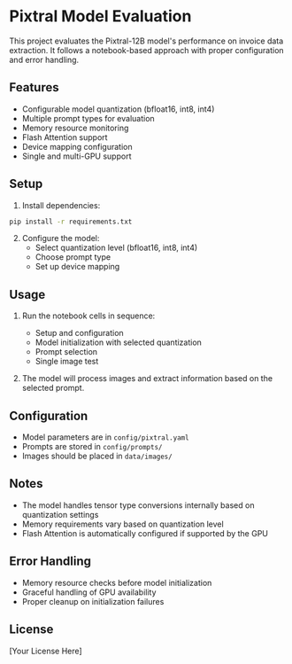 # Pixtral Model Evaluation

This project evaluates the Pixtral-12B model's performance on invoice data extraction. It follows a notebook-based approach with proper configuration and error handling.

## Features

- Configurable model quantization (bfloat16, int8, int4)
- Multiple prompt types for evaluation
- Memory resource monitoring
- Flash Attention support
- Device mapping configuration
- Single and multi-GPU support

## Setup

1. Install dependencies:
```bash
pip install -r requirements.txt
```

2. Configure the model:
   - Select quantization level (bfloat16, int8, int4)
   - Choose prompt type
   - Set up device mapping

## Usage

1. Run the notebook cells in sequence:
   - Setup and configuration
   - Model initialization with selected quantization
   - Prompt selection
   - Single image test

2. The model will process images and extract information based on the selected prompt.

## Configuration

- Model parameters are in `config/pixtral.yaml`
- Prompts are stored in `config/prompts/`
- Images should be placed in `data/images/`

## Notes

- The model handles tensor type conversions internally based on quantization settings
- Memory requirements vary based on quantization level
- Flash Attention is automatically configured if supported by the GPU

## Error Handling

- Memory resource checks before model initialization
- Graceful handling of GPU availability
- Proper cleanup on initialization failures

## License

[Your License Here] 